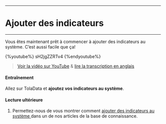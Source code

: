 ****
# Ajouter des indicateurs
---

Vous êtes maintenant prêt à commencer à ajouter des indicateurs au système. C’est aussi facile que ça!

{%youtube%} sH2jgZZRTv4 {%endyoutube%}  
> [Voir la vidéo sur YouTube](https://www.youtube.com/embed/sH2jgZZRTv4?rel=0) & [lire la transcription en anglais](https://docs.google.com/document/d/1DCaeMviBwSO5hGSfeh6Y9McPI6D1dzxJyDs5kKa4wug/edit#heading=h.ci8snmmobalk)

#### Entraînement

Allez sur TolaData et **ajoutez vos indicateurs au système**.

#### Lecture ultérieure

1. Permettez-nous de vous montrer comment [ajouter des indicateurs au système ](https://help.toladata.com/en/indicators/what-is-an-indicator/add-indicators.html) dans un de nos articles de la base de connaissance. 




